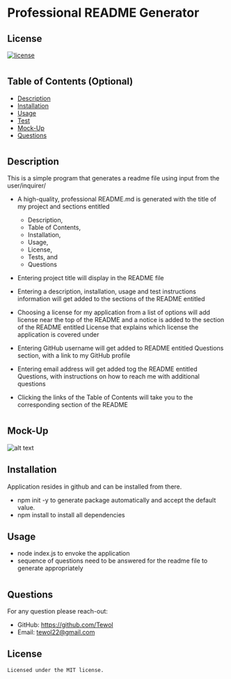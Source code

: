# Professional README Generator


## License
[![license](https://img.shields.io/badge/License-MIT-blueviolet)](https://shields.io)

#
## Table of Contents (Optional)

- [Description](#description)
- [Installation](#installation)
- [Usage](#usage)
- [Test](#tests)
- [Mock-Up](#mock-up)
- [Questions](#questions)


#
## Description

This is a simple program that generates a readme file using input from the user/inquirer/

* A high-quality, professional README.md is generated with the title of my project and sections entitled 
    * Description, 
    * Table of Contents, 
    * Installation, 
    * Usage, 
    * License, 
    * Tests, and 
    * Questions

* Entering project title  will display in the README file

* Entering a description, installation, usage and test instructions information will get added to the sections of the README entitled 

* Choosing a license for my application from a list of options will add license near the top of the README and a notice is added to the section of the README entitled License that explains which license the application is covered under

* Entering GitHub username will get added to README entitled Questions section, with a link to my GitHub profile

* Entering email address will get added tog the README entitled Questions, with instructions on how to reach me with additional questions

* Clicking the links of the Table of Contents will take you to the corresponding section of the README



#
## Mock-Up

![alt text](assets/images/screenshot.png)

## Installation
Application resides in github and can be installed from there.
- npm init -y to generate package automatically and accept the default value.
- npm install to install all dependencies 


## Usage

- node index.js to envoke the application 
- sequence of questions need to be answered for the readme file to generate appropriately 



#
## Questions

For any question please reach-out: 
- GitHub: https://github.com/Tewol
- Email: tewol22@gmail.com

## License

    Licensed under the MIT license. 